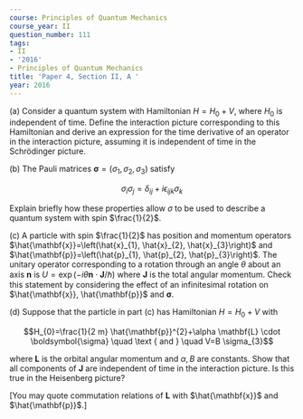 ```yaml
---
course: Principles of Quantum Mechanics
course_year: II
question_number: 111
tags:
- II
- '2016'
- Principles of Quantum Mechanics
title: 'Paper 4, Section II, A '
year: 2016
---
```




(a) Consider a quantum system with Hamiltonian $H=H_{0}+V$, where $H_{0}$ is independent of time. Define the interaction picture corresponding to this Hamiltonian and derive an expression for the time derivative of an operator in the interaction picture, assuming it is independent of time in the Schrödinger picture.

(b) The Pauli matrices $\boldsymbol{\sigma}=\left(\sigma_{1}, \sigma_{2}, \sigma_{3}\right)$ satisfy

$$\sigma_{i} \sigma_{j}=\delta_{i j}+i \epsilon_{i j k} \sigma_{k}$$

Explain briefly how these properties allow $\sigma$ to be used to describe a quantum system with spin $\frac{1}{2}$.

(c) A particle with spin $\frac{1}{2}$ has position and momentum operators $\hat{\mathbf{x}}=\left(\hat{x}_{1}, \hat{x}_{2}, \hat{x}_{3}\right)$ and $\hat{\mathbf{p}}=\left(\hat{p}_{1}, \hat{p}_{2}, \hat{p}_{3}\right)$. The unitary operator corresponding to a rotation through an angle $\theta$ about an axis $\mathbf{n}$ is $U=\exp (-i \theta \mathbf{n} \cdot \mathbf{J} / \hbar)$ where $\mathbf{J}$ is the total angular momentum. Check this statement by considering the effect of an infinitesimal rotation on $\hat{\mathbf{x}}, \hat{\mathbf{p}}$ and $\boldsymbol{\sigma}$.

(d) Suppose that the particle in part (c) has Hamiltonian $H=H_{0}+V$ with

$$H_{0}=\frac{1}{2 m} \hat{\mathbf{p}}^{2}+\alpha \mathbf{L} \cdot \boldsymbol{\sigma} \quad \text { and } \quad V=B \sigma_{3}$$

where $\mathbf{L}$ is the orbital angular momentum and $\alpha, B$ are constants. Show that all components of $\mathbf{J}$ are independent of time in the interaction picture. Is this true in the Heisenberg picture?

[You may quote commutation relations of $\mathbf{L}$ with $\hat{\mathbf{x}}$ and $\hat{\mathbf{p}}$.]